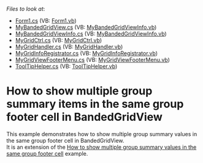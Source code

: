 <!-- default file list -->
*Files to look at*:

* [Form1.cs](./CS/Form1.cs) (VB: [Form1.vb](./VB/Form1.vb))
* [MyBandedGridView.cs](./CS/MyGridCtrl/MyBandedGridView.cs) (VB: [MyBandedGridViewInfo.vb](./VB/MyGridCtrl/MyBandedGridViewInfo.vb))
* [MyBandedGridViewInfo.cs](./CS/MyGridCtrl/MyBandedGridViewInfo.cs) (VB: [MyBandedGridViewInfo.vb](./VB/MyGridCtrl/MyBandedGridViewInfo.vb))
* [MyGridCtrl.cs](./CS/MyGridCtrl/MyGridCtrl.cs) (VB: [MyGridCtrl.vb](./VB/MyGridCtrl/MyGridCtrl.vb))
* [MyGridHandler.cs](./CS/MyGridCtrl/MyGridHandler.cs) (VB: [MyGridHandler.vb](./VB/MyGridCtrl/MyGridHandler.vb))
* [MyGridInfoRegistrator.cs](./CS/MyGridCtrl/MyGridInfoRegistrator.cs) (VB: [MyGridInfoRegistrator.vb](./VB/MyGridCtrl/MyGridInfoRegistrator.vb))
* [MyGridViewFooterMenu.cs](./CS/MyGridCtrl/MyGridViewFooterMenu.cs) (VB: [MyGridViewFooterMenu.vb](./VB/MyGridCtrl/MyGridViewFooterMenu.vb))
* [ToolTipHelper.cs](./CS/MyGridCtrl/ToolTipHelper.cs) (VB: [ToolTipHelper.vb](./VB/MyGridCtrl/ToolTipHelper.vb))
<!-- default file list end -->
# How to show multiple group summary items in the same group footer cell in BandedGridView


<p>This example demonstrates how to show multiple group summary values in the same group footer cell in BandedGridView. <br />
It is an extension of the  <a href="https://www.devexpress.com/Support/Center/p/E3607">How to show multiple group summary values in the same group footer cell</a> example.</p>

<br/>


